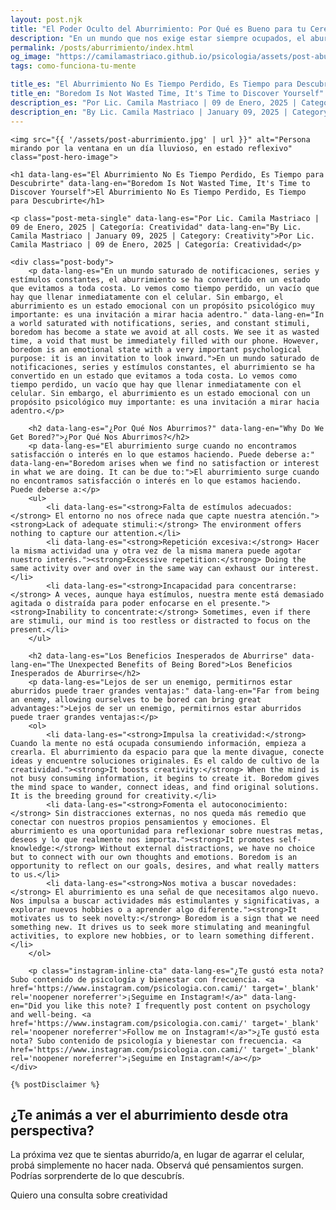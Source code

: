 ```yaml
---
layout: post.njk
title: "El Poder Oculto del Aburrimiento: Por Qué es Bueno para tu Cerebro | Blog Camila Mastriaco"
description: "En un mundo que nos exige estar siempre ocupados, el aburrimiento se ve como un enemigo. Descubrí por qué es una herramienta clave para la creatividad y el autoconocimiento."
permalink: /posts/aburrimiento/index.html
og_image: "https://camilamastriaco.github.io/psicologia/assets/post-aburrimiento.jpg"
tags: como-funciona-tu-mente

title_es: "El Aburrimiento No Es Tiempo Perdido, Es Tiempo para Descubrirte"
title_en: "Boredom Is Not Wasted Time, It's Time to Discover Yourself"
description_es: "Por Lic. Camila Mastriaco | 09 de Enero, 2025 | Categoría: Creatividad"
description_en: "By Lic. Camila Mastriaco | January 09, 2025 | Category: Creativity"
---
```



    <img src="{{ '/assets/post-aburrimiento.jpg' | url }}" alt="Persona mirando por la ventana en un día lluvioso, en estado reflexivo" class="post-hero-image">
    
    <h1 data-lang-es="El Aburrimiento No Es Tiempo Perdido, Es Tiempo para Descubrirte" data-lang-en="Boredom Is Not Wasted Time, It's Time to Discover Yourself">El Aburrimiento No Es Tiempo Perdido, Es Tiempo para Descubrirte</h1>
<div id="share-buttons-container"></div>

    <p class="post-meta-single" data-lang-es="Por Lic. Camila Mastriaco | 09 de Enero, 2025 | Categoría: Creatividad" data-lang-en="By Lic. Camila Mastriaco | January 09, 2025 | Category: Creativity">Por Lic. Camila Mastriaco | 09 de Enero, 2025 | Categoría: Creatividad</p>
    
    <div class="post-body">
        <p data-lang-es="En un mundo saturado de notificaciones, series y estímulos constantes, el aburrimiento se ha convertido en un estado que evitamos a toda costa. Lo vemos como tiempo perdido, un vacío que hay que llenar inmediatamente con el celular. Sin embargo, el aburrimiento es un estado emocional con un propósito psicológico muy importante: es una invitación a mirar hacia adentro." data-lang-en="In a world saturated with notifications, series, and constant stimuli, boredom has become a state we avoid at all costs. We see it as wasted time, a void that must be immediately filled with our phone. However, boredom is an emotional state with a very important psychological purpose: it is an invitation to look inward.">En un mundo saturado de notificaciones, series y estímulos constantes, el aburrimiento se ha convertido en un estado que evitamos a toda costa. Lo vemos como tiempo perdido, un vacío que hay que llenar inmediatamente con el celular. Sin embargo, el aburrimiento es un estado emocional con un propósito psicológico muy importante: es una invitación a mirar hacia adentro.</p>

        <h2 data-lang-es="¿Por Qué Nos Aburrimos?" data-lang-en="Why Do We Get Bored?">¿Por Qué Nos Aburrimos?</h2>
        <p data-lang-es="El aburrimiento surge cuando no encontramos satisfacción o interés en lo que estamos haciendo. Puede deberse a:" data-lang-en="Boredom arises when we find no satisfaction or interest in what we are doing. It can be due to:">El aburrimiento surge cuando no encontramos satisfacción o interés en lo que estamos haciendo. Puede deberse a:</p>
        <ul>
            <li data-lang-es="<strong>Falta de estímulos adecuados:</strong> El entorno no nos ofrece nada que capte nuestra atención."><strong>Lack of adequate stimuli:</strong> The environment offers nothing to capture our attention.</li>
            <li data-lang-es="<strong>Repetición excesiva:</strong> Hacer la misma actividad una y otra vez de la misma manera puede agotar nuestro interés."><strong>Excessive repetition:</strong> Doing the same activity over and over in the same way can exhaust our interest.</li>
            <li data-lang-es="<strong>Incapacidad para concentrarse:</strong> A veces, aunque haya estímulos, nuestra mente está demasiado agitada o distraída para poder enfocarse en el presente."><strong>Inability to concentrate:</strong> Sometimes, even if there are stimuli, our mind is too restless or distracted to focus on the present.</li>
        </ul>

        <h2 data-lang-es="Los Beneficios Inesperados de Aburrirse" data-lang-en="The Unexpected Benefits of Being Bored">Los Beneficios Inesperados de Aburrirse</h2>
        <p data-lang-es="Lejos de ser un enemigo, permitirnos estar aburridos puede traer grandes ventajas:" data-lang-en="Far from being an enemy, allowing ourselves to be bored can bring great advantages:">Lejos de ser un enemigo, permitirnos estar aburridos puede traer grandes ventajas:</p>
        <ol>
            <li data-lang-es="<strong>Impulsa la creatividad:</strong> Cuando la mente no está ocupada consumiendo información, empieza a crearla. El aburrimiento da espacio para que la mente divague, conecte ideas y encuentre soluciones originales. Es el caldo de cultivo de la creatividad."><strong>It boosts creativity:</strong> When the mind is not busy consuming information, it begins to create it. Boredom gives the mind space to wander, connect ideas, and find original solutions. It is the breeding ground for creativity.</li>
            <li data-lang-es="<strong>Fomenta el autoconocimiento:</strong> Sin distracciones externas, no nos queda más remedio que conectar con nuestros propios pensamientos y emociones. El aburrimiento es una oportunidad para reflexionar sobre nuestras metas, deseos y lo que realmente nos importa."><strong>It promotes self-knowledge:</strong> Without external distractions, we have no choice but to connect with our own thoughts and emotions. Boredom is an opportunity to reflect on our goals, desires, and what really matters to us.</li>
            <li data-lang-es="<strong>Nos motiva a buscar novedades:</strong> El aburrimiento es una señal de que necesitamos algo nuevo. Nos impulsa a buscar actividades más estimulantes y significativas, a explorar nuevos hobbies o a aprender algo diferente."><strong>It motivates us to seek novelty:</strong> Boredom is a sign that we need something new. It drives us to seek more stimulating and meaningful activities, to explore new hobbies, or to learn something different.</li>
        </ol>
        
        <p class="instagram-inline-cta" data-lang-es="¿Te gustó esta nota? Subo contenido de psicología y bienestar con frecuencia. <a href='https://www.instagram.com/psicologia.con.cami/' target='_blank' rel='noopener noreferrer'>¡Seguime en Instagram!</a>" data-lang-en="Did you like this note? I frequently post content on psychology and well-being. <a href='https://www.instagram.com/psicologia.con.cami/' target='_blank' rel='noopener noreferrer'>Follow me on Instagram!</a>">¿Te gustó esta nota? Subo contenido de psicología y bienestar con frecuencia. <a href='https://www.instagram.com/psicologia.con.cami/' target='_blank' rel='noopener noreferrer'>¡Seguime en Instagram!</a></p>
    </div>
    
    {% postDisclaimer %}

<section id="cta-post" class="no-padding-bottom" class="animate-on-scroll">
        <h2 data-lang-es="¿Te animás a ver el aburrimiento desde otra perspectiva?" data-lang-en="Do you dare to see boredom from another perspective?">¿Te animás a ver el aburrimiento desde otra perspectiva?</h2>
        <p data-lang-es="La próxima vez que te sientas aburrido/a, en lugar de agarrar el celular, probá simplemente no hacer nada. Observá qué pensamientos surgen. Podrías sorprenderte de lo que descubrís." data-lang-en="The next time you feel bored, instead of grabbing your phone, try just doing nothing. Observe what thoughts arise. You might be surprised by what you discover.">La próxima vez que te sientas aburrido/a, en lugar de agarrar el celular, probá simplemente no hacer nada. Observá qué pensamientos surgen. Podrías sorprenderte de lo que descubrís.</p>
        <a 
            class="btn whatsapp-trigger" 
            data-location="post_aburrimiento_cta" 
            target="_blank" 
            rel="noopener noreferrer" 
            data-lang-es="Quiero una consulta sobre creatividad" 
            data-lang-en="I want a consultation about creativity" 
            data-whatsapp-es="Hola Camila, leí tu nota sobre el aburrimiento y me gustaría explorar más mi lado creativo en las sesiones." 
            data-whatsapp-en="Hi Camila, I read your note about boredom and I would like to explore my creative side more in the sessions." 
        >Quiero una consulta sobre creatividad</a>
    </section>
